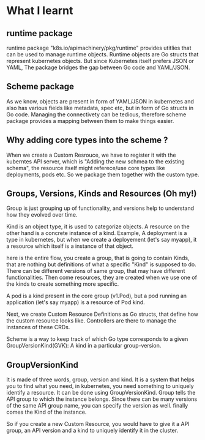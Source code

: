# What I learnt

## runtime package

runtime package "k8s.io/apimachinery/pkg/runtime" provides utitlies that can be used to manage runtime objects. Runtime objects are Go structs that represent kubernetes objects. But since Kubernetes itself prefers JSON or YAML, The package bridges the gap between Go code and YAML/JSON.

## Scheme package

As we know, objects are present in form of YAML/JSON in kubernetes and also has various fields like metadata, spec etc, but in form of Go structs in Go code. Managing the connectivety can be tedious, therefore scheme package provides a mapping between them to make things easier.

## Why adding core types into the scheme ?

When we create a Custom Resrouce, we have to register it with the kuberntes API server, which is "Adding the new schmea to the existing schema", the resource itself might referece/use core types like deployments, pods etc. So we package them together with the custom type.

## Groups, Versions, Kinds and Resources (Oh my!)

Group is just grouping up of functionality, and versions help to understand how they evolved over time.

Kind is an object type, it is used to categorize objects. A resource on the other hand is a concrete instance of a kind. Example, A deployment is a type in kubernetes, but when we create a deployement (let's say myapp), it a resource which itself is a instance of that object.

here is the entire flow, you create a group, that is going to contain Kinds, that are nothing but definitions of what a specific "Kind" is supposed to do. There can be different versions of same group, that may have different functionalities. Then come resources, they are created when we use one of the kinds to create something more specific.

A pod is a kind present in the core group (v1.Pod), but a pod running an application (let's say myapp) is a resource of Pod kind.

Next, we create Custom Resource Definitions as Go structs, that define how the custom resource looks like. Controllers are there to manage the instances of these CRDs.

Scheme is a way to keep track of which Go type corresponds to a given GroupVersionKind(GVK): A kind in a particular group-version.

## GroupVersionKind

It is made of three words, group, version and kind. It is a system that helps you to find what you need, in kubernetes, you need something to uniquely identify a resource. It can be done using GroupVersionKind. Group tells the API group to which the instance belongs. Since there can be many versions of the same API group name, you can specify the version as well. finally comes the Kind of the instance.

So if you create a new Custom Resource, you would have to give it a API group, an API version and a kind to uniquely identify it in the cluster.
